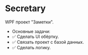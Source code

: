 # Secretary
WPF проект "Заметки". 
- Основные задачи:
- :white_check_mark: Сделать UI обёртку.
- :white_check_mark: Связать проект с базой данных.
- :white_check_mark: Сделать логику.
